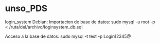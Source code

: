 # unso_PDS
login_system
Debian:
Importacion de base de datos:  sudo mysql -u root -p < /ruta/del/archivo/loginsystem_db.sql

Acceso a la base de datos: sudo mysql -t test -p Login12345@
